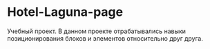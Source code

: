 # Hotel-Laguna-page
Учебный проект. В данном проекте отрабатывались навыки позиционирования блоков и элементов относительно друг друга.
